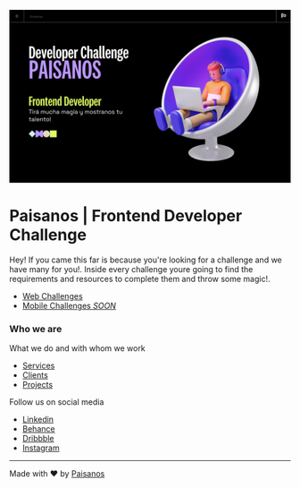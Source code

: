 ![hero](/assets/developer-challenge.png)

# Paisanos | Frontend Developer Challenge

Hey! If you came this far is because you're looking for a challenge and we have many for you!.
Inside every challenge youre going to find the requirements and resources to complete them and throw some magic!.

* [Web Challenges](https://github.com/Paisanos-io/frontend-challenge/tree/main/web-challenges)
* [Mobile Challenges *SOON*](https://www.paisanos.io/)

### Who we are

What we do and with whom we work

* [Services](https://www.paisanos.io/)
* [Clients](https://www.paisanos.io/clients)
* [Projects](https://www.behance.net/paisanoscreando)

Follow us on social media

* [Linkedin](https://www.linkedin.com/company/paisanos)
* [Behance](https://www.behance.net/paisanoscreando)
* [Dribbble](https://dribbble.com/PaisanosDesigners)
* [Instagram](https://www.instagram.com/paisanos.io/)

---
Made with ❤️ by [Paisanos](https://www.paisanos.io/)
